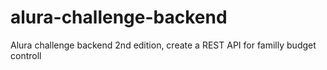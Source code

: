 # alura-challenge-backend
Alura challenge backend 2nd edition, create a REST API for familly budget controll
